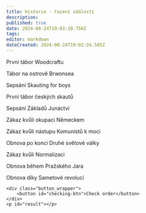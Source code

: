 ```yaml
---
title: Historie - řazení událostí
description: 
published: true
date: 2024-08-24T19:03:10.756Z
tags: 
editor: markdown
dateCreated: 2024-08-24T19:02:24.585Z
---
```


<!DOCTYPE html>

<div class="minigame">
    <div class="container_wrapper">
        <div class="container_start">
            <p class="draggable" draggable="true" data-order="1902">První tábor Woodcraftu</p>
            <p class="draggable" draggable="true" data-order="1907">Tábor na ostrově Brwonsea</p>
            <p class="draggable" draggable="true" data-order="1908">Sepsání Skauting for boys</p>
            <p class="draggable" draggable="true" data-order="1911">První tábor českých skautů</p>
            <p class="draggable" draggable="true" data-order="1912">Sepsání Základů Junáctví</p>
            <p class="draggable" draggable="true" data-order="1940">Zákaz kvůli okupaci Německem</p>
            <p class="draggable" draggable="true" data-order="1950">Zákaz kvůli nástupu Komunistů k moci</p>
            <p class="draggable" draggable="true" data-order="1945">Obnova po konci Druhé světové války</p>
            <p class="draggable" draggable="true" data-order="1970">Zákaz kvůli Normalizaci</p>
            <p class="draggable" draggable="true" data-order="1968">Obnova během Pražského Jara</p>
            <p class="draggable" draggable="true" data-order="1989"> Obnova díky Sametové revoluci</p>
        </div>
        <div class="container_final"></div>
    </div>

    <div class="button_wrapper">
        <button id="checking-btn">Check order</button>
    </div>
    <p id="result"></p>
</div>